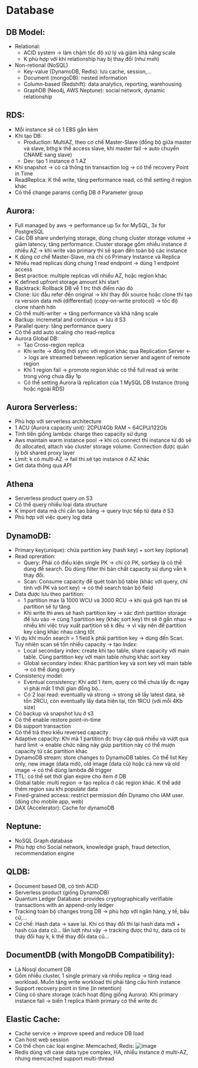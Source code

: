 # Database

## DB Model:
 - Relational: 
   - ACID system -> làm chậm tốc độ xử lý và giảm khả năng scale
   - K phù hợp với khi relationship hay bị thay đổi (như mxh)
 - Non-retional (NoSQL)
   - Key-value (DynamoDB, Redis): lưu cache, session,...
   - Document (mongoDB): nested information
   - Column-based (Redshift): data analytics, reporting, warehousing
   - GraphDB (Neo4j, AWS Neptune): social network, dynamic relationship

## RDS:
 - Mỗi instance sẽ có 1 EBS gắn kèm
 - Khi tạo DB:
   - Production: MultiAZ, theo cơ chế Master-Slave (đồng bộ giữa master và slave, bthg k thể access slave, khi master fail -> auto chuyển CNAME sang slave)
   - Dev: tạo 1 instance ở 1 AZ
 - Khi snapshot -> có cả thông tin transaction log -> có thể recovery Point in Time
 - ReadReplica: K thể write, tăng performance read, có thể setting ở region khác
 - Có thể change params config DB ở Parameter group
 
## Aurora:
 - Full managed by aws -> performance up 5x for MySQL, 3x for PostgreSQL
 - Các DB share underlying storage, dùng chung cluster storage volume -> giảm latency, tăng performance. Cluster storage gồm nhiều instance ở nhiều AZ -> khi write vào primary thì sẽ span đến toàn bộ các instance
 - K dùng cơ chế Master-Slave, mà chỉ có Primary Instance và Replica
 - Nhiều read replicas dùng chung 1 read endpoint -> dùng 1 endpoint access
 - Best practice: multiple replicas với nhiều AZ, hoặc region khác
 - K defined upfront storage amount khi start
 - Backtrack: Rollback DB về 1 trc thời điểm nào đó
 - Clone: lúc đầu refer đến original -> khi thay đổi source hoặc clone thì tạo ra version data mới (differential) (copy-on-write protocol) -> tốc độ clone nhanh hơn
 - Có thể multi-writer -> tăng performance và khả năng scale
 - Backup: incremetal and continous -> lưu ở S3
 - Parallel query: tăng performance query 
 - Có thể add auto scaling cho read-replica
 - Aurora Global DB:
   - Tạo Cross-region replica
   - Khi write -> đồng thời sync với region khác qua Replication Server <-> logs are streamed between replication server and agent of remote region
   - Khi 1 region fail -> promote region khác có thể full read và write trong vòng chưa đầy 1p
   - Có thể setting Aurora là replication của 1 MySQL DB Instance (trong hoặc ngoài RDS)
   
## Aurora Serverless:
 - Phù hợp với serverless architecture
 - 1 ACU (Aurora capacity unit): 2CPU/4Gb RAM ~ 64CPU/122Gb
 - Tính tiền giống lambda: charge theo capacity sử dụng
 - Aws maintain warm instance pool -> khi có connect thì instance từ đó sẽ đc allocated, attach vào cluster storage volume. Connection được quản lý bởi shared proxy layer
 - Limit: k có multi-AZ -> fail thì sẽ tạo instance ở AZ khác
 - Get data thông qua API
 
## Athena
 - Serverless product query on S3
 - Có thể query nhiều loại data structure
 - K import data mà chỉ cần tạo bảng -> query trực tiếp từ data ở S3
 - Phù hợp với việc query log data
 
 ## DynamoDB:
  - Primary key(unique): chứa partition key (hash key) + sort key (optional)
  - Read opreration:
    - Query: Phải có điều kiện single PK -> chỉ có PK, sortkey là có thể dùng để search. Dù dùng filter thì bản chất capacity sử dụng vẫn k thay đổi.
    - Scan: Consume capacity để quét toàn bộ table (khác với query, chỉ tính với PK và sort key) -> có thể search toàn bộ field
  - Data được lưu theo partition:
    - 1 partition max là 1000 WCU và 3000 RCU -> khi quá giới hạn thì sẽ partition sẽ tự tăng. 
    - Khi write thì aws sẽ hash partition key -> xác định partition storage để lưu vào -> cùng 1 partition key (khác sort key) thì sẽ ở gần nhau -> nhiều khi việc truy xuất partition sẽ k đều -> vì vậy nên để partition key càng khác nhau càng tốt.
  - Ví dụ khi muốn search = 1 field k phải partition key -> dùng đến Scan. Tuy nhiên scan sẽ tốn nhiều capacity -> tạo *Index*:
    - Local secondary index: create khi tạo table, share capacity với main table. Cùng partition key với main table nhưng khác sort key
    - Global secondary index: Khác partition key và sort key với main table -> có thể dùng query
  - Consistency model:
    - Eventual consistency: Khi add 1 item, query có thể chưa lấy đc ngay vì phải mất 1 thời gian đồng bộ...
    - Có 2 loại read: eventually và strong -> strong sẽ lấy latest data, sẽ tốn 2RCU, còn eventually lấy data hiện tại, tốn 1RCU (với mỗi 4Kb size)
  - Có backup và snapshot lưu ở s3
  - Có thể enable restore point-in-time
  - Đã support transaction
  - Có thể trả theo kiểu reversed capacity
  - Adaptive capacity: Khi mà 1 partition đc truy cập quá nhiều và vượt qua hard limit -> enable chức năng này giúp partition này có thể mượn capacity từ các partition khác
  - DynamoDB stream: store changes to DynamoDB tables. Có thể list Key only, new image (data mới), old image (data cũ) hoặc cả new và old image -> có thể dùng lambda để trigger
  - TTL: có thể set thời gian expire cho item ở DB
  - Global table: multi region -> tạo replica ở các region khác. K thể add thêm region sau khi populate data
  - Fined-grained access: restrict permission đến Dynamo cho IAM user. (dùng cho mobile app, web)
  - DAX (Accelerator): Cache for dynamoDB
  
## Neptune:
  - NoSQL Graph database
  - Phù hợp cho Social network, knowledge graph, fraud detection, recommendation engine

## QLDB:
  - Document based DB, có tính ACID
  - Serverless product (giống DynamoDB)
  - Quantum Ledger Database: provides cryptographically verifiable transactions with an append-only ledger
  - Tracking toàn bộ changes trong DB -> phù hợp với ngân hàng, y tế, bầu cử,...
  - Cơ chế: Hash data -> save lại. Khi có thay đổi thì lại hash data mới + hash của data cũ... lần lượt như vậy -> tracking được thứ tự, data có bị thay đổi hay k, k thể thay đổi data cũ...

## DocumentDB (with MongoDB Compatibility):
  - Là Nosql document DB
  - Gồm nhiều cluster, 1 single primary và nhiều replica -> tăng read workload. Muốn tăng write workload thì phải tăng cấu hình instance
  - Support recovery point in time (in retention)
  - Cũng có share storage (cách hoạt động giống Aurora). Khi primary instance fail -> biến 1 replica thành primary có thể write đc
  
## Elastic Cache:
  - Cache service -> improve speed and reduce DB load
  - Can host web session
  - Có thể chọn các loại engine: Memcached, Redis: ![image](https://user-images.githubusercontent.com/40649408/70062104-c2261500-1628-11ea-92bb-6326c2f3d9be.png)
  - Redis dùng với case data type complex, HA, nhiều instance ở multi-AZ, nhưng memcached support multi-thread
